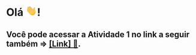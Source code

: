 <h1 >Olá <img src="https://github.com/mori-mkm/mori-mkm/blob/main/wave.gif" width="30px">!</h1>
<h2>Você pode acessar a Atividade 1 no link a seguir também => <a href="https://github.com/mori-mkm/UFSCar/blob/main/Series/modelos/Atividade1.ipynb" target="blank">[Link] 🚀</a>.</h3>
